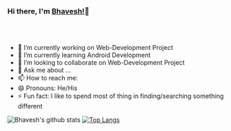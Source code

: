 ### Hi there, I'm <a href="https://bit.ly/bhavesh1129">Bhavesh!</a>👋

<a href="https://github.com/bhavesh1129 "><i class="fab fa-github fa-2x "></i></a> &nbsp;
<a href="https://www.instagram.com/bhavesh_1129/ "><i class="fab fa-instagram fa-2x"></i></a> &nbsp;
<a href="https://www.linkedin.com/in/bhavesh-garg-3728371a0/ "><i class="fab fa-linkedin fa-2x"></i></a> &nbsp;
<a href="https://twitter.com/bhavesh75630744 "><i class="fab fa-twitter-square fa-2x"></i></a> &nbsp;
<a href="mailto:bhaveshgarg151@gmail.com"><i class="icon4 fab far fa-envelope fa-2x"></i></a><br><br>

- 🔭 I’m currently working on Web-Development Project
- 🌱 I’m currently learning Android Development
- 👯 I’m looking to collaborate on Web-Development Project
- 💬 Ask me about ...
- 📫 How to reach me: 
- 😄 Pronouns: He/His
- ⚡ Fun fact: I like to spend most of thing in finding/searching something different
<!--
- 🤔 I’m looking for help with ...
-->
![Bhavesh's github stats](https://github-readme-stats.vercel.app/api?username=bhavesh1129&show_icons=true&theme=radical)
[![Top Langs](https://github-readme-stats.vercel.app/api/top-langs/?username=bhavesh1129&layout=compact)](https://github.com/bhavesh1129/github-readme-stats)

